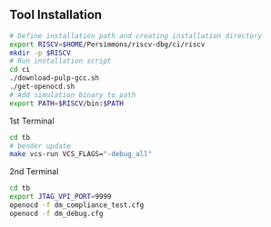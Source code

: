 
## Tool Installation
```sh
# Define installation path and creating installation directory
export RISCV=$HOME/Persimmons/riscv-dbg/ci/riscv
mkdir -p $RISCV
# Run installation script
cd ci
./download-pulp-gcc.sh
./get-openocd.sh
# Add simulation binary to path
export PATH=$RISCV/bin:$PATH
```

1st Terminal
```sh
cd tb
# bender update
make vcs-run VCS_FLAGS="-debug_all"
```

2nd Terminal
```sh
cd tb
export JTAG_VPI_PORT=9999
openocd -f dm_compliance_test.cfg
openocd -f dm_debug.cfg
```
